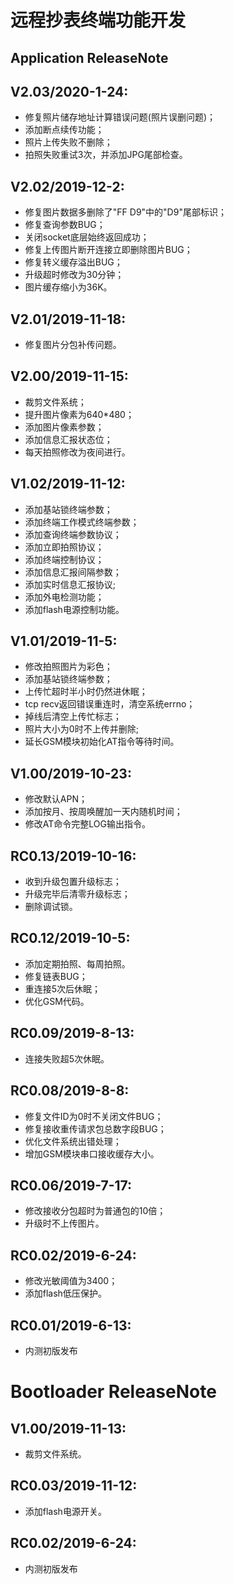 # 远程抄表终端功能开发

## Application ReleaseNote

## V2.03/2020-1-24:

* 修复照片储存地址计算错误问题(照片误删问题)；
* 添加断点续传功能；
* 照片上传失败不删除；
* 拍照失败重试3次，并添加JPG尾部检查。

## V2.02/2019-12-2:

* 修复图片数据多删除了"FF D9"中的"D9"尾部标识；
* 修复查询参数BUG；
* 关闭socket底层始终返回成功；
* 修复上传图片断开连接立即删除图片BUG；
* 修复转义缓存溢出BUG；
* 升级超时修改为30分钟；
* 图片缓存缩小为36K。

## V2.01/2019-11-18:

* 修复图片分包补传问题。

## V2.00/2019-11-15:

* 裁剪文件系统；
* 提升图片像素为640*480；
* 添加图片像素参数；
* 添加信息汇报状态位；
* 每天拍照修改为夜间进行。

## V1.02/2019-11-12:

* 添加基站锁终端参数；
* 添加终端工作模式终端参数；
* 添加查询终端参数协议；
* 添加立即拍照协议；
* 添加终端控制协议；
* 添加信息汇报间隔参数；
* 添加实时信息汇报协议;
* 添加外电检测功能；
* 添加flash电源控制功能。

## V1.01/2019-11-5:

* 修改拍照图片为彩色；
* 添加基站锁终端参数；
* 上传忙超时半小时仍然进休眠；
* tcp recv返回错误重连时，清空系统errno；
* 掉线后清空上传忙标志；
* 照片大小为0时不上传并删除;
* 延长GSM模块初始化AT指令等待时间。

## V1.00/2019-10-23:

* 修改默认APN；
* 添加按月、按周唤醒加一天内随机时间；
* 修改AT命令完整LOG输出指令。

## RC0.13/2019-10-16:

* 收到升级包置升级标志；
* 升级完毕后清零升级标志；
* 删除调试锁。

## RC0.12/2019-10-5:

* 添加定期拍照、每周拍照。
* 修复链表BUG；
* 重连接5次后休眠；
* 优化GSM代码。

## RC0.09/2019-8-13:

* 连接失败超5次休眠。

## RC0.08/2019-8-8:

* 修复文件ID为0时不关闭文件BUG；
* 修复接收重传请求包总数字段BUG；
* 优化文件系统出错处理；
* 增加GSM模块串口接收缓存大小。

## RC0.06/2019-7-17:

* 修改接收分包超时为普通包的10倍；
* 升级时不上传图片。

## RC0.02/2019-6-24:

* 修改光敏阈值为3400；
* 添加flash低压保护。

## RC0.01/2019-6-13:

* 内测初版发布


# Bootloader ReleaseNote

## V1.00/2019-11-13:

* 裁剪文件系统。

## RC0.03/2019-11-12:

* 添加flash电源开关。

## RC0.02/2019-6-24:

* 内测初版发布
